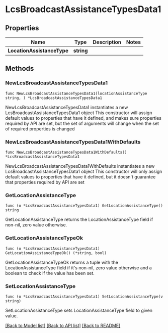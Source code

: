 # LcsBroadcastAssistanceTypesData1

## Properties

Name | Type | Description | Notes
------------ | ------------- | ------------- | -------------
**LocationAssistanceType** | **string** |  | 

## Methods

### NewLcsBroadcastAssistanceTypesData1

`func NewLcsBroadcastAssistanceTypesData1(locationAssistanceType string, ) *LcsBroadcastAssistanceTypesData1`

NewLcsBroadcastAssistanceTypesData1 instantiates a new LcsBroadcastAssistanceTypesData1 object
This constructor will assign default values to properties that have it defined,
and makes sure properties required by API are set, but the set of arguments
will change when the set of required properties is changed

### NewLcsBroadcastAssistanceTypesData1WithDefaults

`func NewLcsBroadcastAssistanceTypesData1WithDefaults() *LcsBroadcastAssistanceTypesData1`

NewLcsBroadcastAssistanceTypesData1WithDefaults instantiates a new LcsBroadcastAssistanceTypesData1 object
This constructor will only assign default values to properties that have it defined,
but it doesn't guarantee that properties required by API are set

### GetLocationAssistanceType

`func (o *LcsBroadcastAssistanceTypesData1) GetLocationAssistanceType() string`

GetLocationAssistanceType returns the LocationAssistanceType field if non-nil, zero value otherwise.

### GetLocationAssistanceTypeOk

`func (o *LcsBroadcastAssistanceTypesData1) GetLocationAssistanceTypeOk() (*string, bool)`

GetLocationAssistanceTypeOk returns a tuple with the LocationAssistanceType field if it's non-nil, zero value otherwise
and a boolean to check if the value has been set.

### SetLocationAssistanceType

`func (o *LcsBroadcastAssistanceTypesData1) SetLocationAssistanceType(v string)`

SetLocationAssistanceType sets LocationAssistanceType field to given value.



[[Back to Model list]](../README.md#documentation-for-models) [[Back to API list]](../README.md#documentation-for-api-endpoints) [[Back to README]](../README.md)


